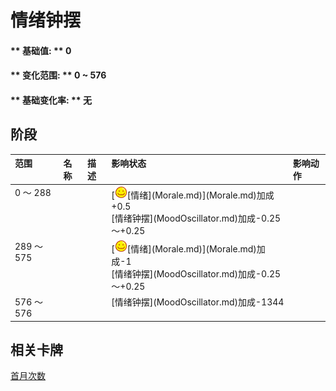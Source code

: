 # 情绪钟摆  
#### ** 基础值: ** 0   
#### ** 变化范围: ** 0 ~ 576  
#### ** 基础变化率: ** 无   
## 阶段  
<table class="table table-bordered"><thead><tr ><th  style="text-align:left;vertical-align:top;" >范围</th><th  style="text-align:left;vertical-align:top;" >名称</th><th  style="text-align:left;vertical-align:top;" >描述</th><th  style="text-align:left;vertical-align:top;" >影响状态</th><th  style="text-align:left;vertical-align:top;" >影响动作</th></tr></thead><tr ><td  style="text-align:left;vertical-align:top;" >0 ～ 288</td><td  style="text-align:left;vertical-align:top;" ></td><td  style="text-align:left;vertical-align:top;" ></td><td  style="text-align:left;vertical-align:top;" >[<div style="width:20px;display:inline-block;text-align:center"><img decoding="async" src="Sprite/Content.png" href="a.md" style="max-width:20px;max-height:20px;"></div>[情绪](Morale.md)](Morale.md)加成+0.5<br>[情绪钟摆](MoodOscillator.md)加成-0.25～+0.25</td><td  style="text-align:left;vertical-align:top;" ></td></tr><tr ><td  style="text-align:left;vertical-align:top;" >289 ～ 575</td><td  style="text-align:left;vertical-align:top;" ></td><td  style="text-align:left;vertical-align:top;" ></td><td  style="text-align:left;vertical-align:top;" >[<div style="width:20px;display:inline-block;text-align:center"><img decoding="async" src="Sprite/Content.png" href="a.md" style="max-width:20px;max-height:20px;"></div>[情绪](Morale.md)](Morale.md)加成-1<br>[情绪钟摆](MoodOscillator.md)加成-0.25～+0.25</td><td  style="text-align:left;vertical-align:top;" ></td></tr><tr ><td  style="text-align:left;vertical-align:top;" >576 ～ 576</td><td  style="text-align:left;vertical-align:top;" ></td><td  style="text-align:left;vertical-align:top;" ></td><td  style="text-align:left;vertical-align:top;" >[情绪钟摆](MoodOscillator.md)加成-1344</td><td  style="text-align:left;vertical-align:top;" ></td></tr></tbody></table>  
  
## 相关卡牌  
[首月次数](FirstMonthCounter.md)  


<script>document.title="情绪钟摆 - 卡牌生存百科 Card Survival Wiki";</script>